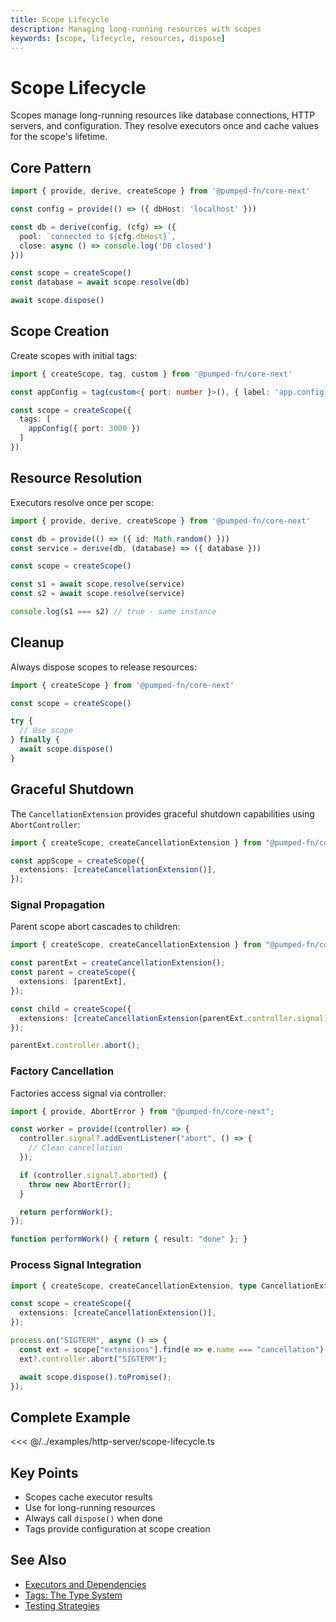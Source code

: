 ```yaml
---
title: Scope Lifecycle
description: Managing long-running resources with scopes
keywords: [scope, lifecycle, resources, dispose]
---
```


# Scope Lifecycle

Scopes manage long-running resources like database connections, HTTP servers, and configuration. They resolve executors once and cache values for the scope's lifetime.

## Core Pattern

```ts twoslash
import { provide, derive, createScope } from '@pumped-fn/core-next'

const config = provide(() => ({ dbHost: 'localhost' }))

const db = derive(config, (cfg) => ({
  pool: `connected to ${cfg.dbHost}`,
  close: async () => console.log('DB closed')
}))

const scope = createScope()
const database = await scope.resolve(db)

await scope.dispose()
```

## Scope Creation

Create scopes with initial tags:

```ts twoslash
import { createScope, tag, custom } from '@pumped-fn/core-next'

const appConfig = tag(custom<{ port: number }>(), { label: 'app.config' })

const scope = createScope({
  tags: [
    appConfig({ port: 3000 })
  ]
})
```

## Resource Resolution

Executors resolve once per scope:

```ts twoslash
import { provide, derive, createScope } from '@pumped-fn/core-next'

const db = provide(() => ({ id: Math.random() }))
const service = derive(db, (database) => ({ database }))

const scope = createScope()

const s1 = await scope.resolve(service)
const s2 = await scope.resolve(service)

console.log(s1 === s2) // true - same instance
```

## Cleanup

Always dispose scopes to release resources:

```ts twoslash
import { createScope } from '@pumped-fn/core-next'

const scope = createScope()

try {
  // Use scope
} finally {
  await scope.dispose()
}
```

## Graceful Shutdown

The `CancellationExtension` provides graceful shutdown capabilities using `AbortController`:

```ts twoslash
import { createScope, createCancellationExtension } from "@pumped-fn/core-next";

const appScope = createScope({
  extensions: [createCancellationExtension()],
});
```

### Signal Propagation

Parent scope abort cascades to children:

```ts twoslash
import { createScope, createCancellationExtension } from "@pumped-fn/core-next";

const parentExt = createCancellationExtension();
const parent = createScope({
  extensions: [parentExt],
});

const child = createScope({
  extensions: [createCancellationExtension(parentExt.controller.signal)],
});

parentExt.controller.abort();
```

### Factory Cancellation

Factories access signal via controller:

```ts twoslash
import { provide, AbortError } from "@pumped-fn/core-next";

const worker = provide((controller) => {
  controller.signal?.addEventListener("abort", () => {
    // Clean cancellation
  });

  if (controller.signal?.aborted) {
    throw new AbortError();
  }

  return performWork();
});

function performWork() { return { result: "done" }; }
```

### Process Signal Integration

```ts twoslash
import { createScope, createCancellationExtension, type CancellationExtension } from "@pumped-fn/core-next";

const scope = createScope({
  extensions: [createCancellationExtension()],
});

process.on("SIGTERM", async () => {
  const ext = scope["extensions"].find(e => e.name === "cancellation") as CancellationExtension;
  ext?.controller.abort("SIGTERM");

  await scope.dispose().toPromise();
});
```

## Complete Example

<<< @/../examples/http-server/scope-lifecycle.ts

## Key Points

- Scopes cache executor results
- Use for long-running resources
- Always call `dispose()` when done
- Tags provide configuration at scope creation

## See Also

- [Executors and Dependencies](./01-executors-and-dependencies.md)
- [Tags: The Type System](./02-tags-the-type-system.md)
- [Testing Strategies](../patterns/testing-strategies.md)
